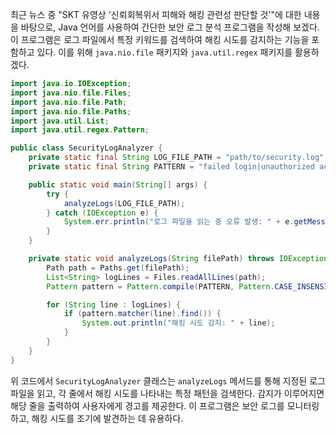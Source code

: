 최근 뉴스 중 "SKT 유영상 '신뢰회복위서 피해와 해킹 관련성 판단할 것'"에 대한 내용을 바탕으로, Java 언어를 사용하여 간단한 보안 로그 분석 프로그램을 작성해 보겠다. 이 프로그램은 로그 파일에서 특정 키워드를 검색하여 해킹 시도를 감지하는 기능을 포함하고 있다. 이를 위해 `java.nio.file` 패키지와 `java.util.regex` 패키지를 활용하겠다.

```java
import java.io.IOException;
import java.nio.file.Files;
import java.nio.file.Path;
import java.nio.file.Paths;
import java.util.List;
import java.util.regex.Pattern;

public class SecurityLogAnalyzer {
    private static final String LOG_FILE_PATH = "path/to/security.log"; // 로그 파일 경로
    private static final String PATTERN = "failed login|unauthorized access"; // 검색할 패턴

    public static void main(String[] args) {
        try {
            analyzeLogs(LOG_FILE_PATH);
        } catch (IOException e) {
            System.err.println("로그 파일을 읽는 중 오류 발생: " + e.getMessage());
        }
    }

    private static void analyzeLogs(String filePath) throws IOException {
        Path path = Paths.get(filePath);
        List<String> logLines = Files.readAllLines(path);
        Pattern pattern = Pattern.compile(PATTERN, Pattern.CASE_INSENSITIVE);

        for (String line : logLines) {
            if (pattern.matcher(line).find()) {
                System.out.println("해킹 시도 감지: " + line);
            }
        }
    }
}
```

위 코드에서 `SecurityLogAnalyzer` 클래스는 `analyzeLogs` 메서드를 통해 지정된 로그 파일을 읽고, 각 줄에서 해킹 시도를 나타내는 특정 패턴을 검색한다. 감지가 이루어지면 해당 줄을 출력하여 사용자에게 경고를 제공한다. 이 프로그램은 보안 로그를 모니터링하고, 해킹 시도를 조기에 발견하는 데 유용하다.